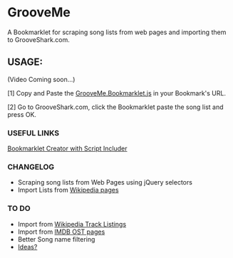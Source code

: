 # GrooveMe
A Bookmarklet for scraping song lists from web pages and importing them to GrooveShark.com.

## USAGE:

(Video Coming soon...)

[1] Copy and Paste the [GrooveMe.Bookmarklet.js](https://raw.githubusercontent.com/kostasx/GrooveMe/master/GrooveMe.Bookmarklet.js) in your Bookmark's URL.

[2] Go to GrooveShark.com, click the Bookmarklet paste the song list and press OK.

### USEFUL LINKS

[Bookmarklet Creator with Script Includer](http://mrcoles.com/bookmarklet/)

### CHANGELOG

* Scraping song lists from Web Pages using jQuery selectors
* Import Lists from [Wikipedia pages](http://en.wikipedia.org/wiki/The_Crow_(soundtrack))

### TO DO

* Import from [Wikipedia Track Listings](http://en.wikipedia.org/wiki/Spider-Man:_Original_Motion_Picture_Score)
* Import from [IMDB OST pages](http://www.imdb.com/title/tt1033575/soundtrack)
* Better Song name filtering
* [Ideas?](https://github.com/kostasx/GrooveMe/issues)